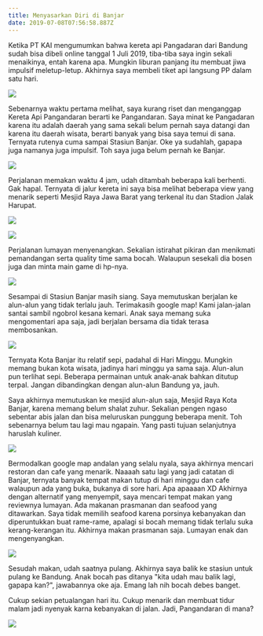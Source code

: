 ```yaml
---
title: Menyasarkan Diri di Banjar
date: 2019-07-08T07:56:58.887Z
---
```

Ketika PT KAI mengumumkan bahwa kereta api Pangadaran dari Bandung sudah bisa dibeli online tanggal 1 Juli 2019, tiba-tiba saya ingin sekali menaikinya, entah karena apa. Mungkin liburan panjang itu membuat jiwa impulsif meletup-letup. Akhirnya saya membeli tiket api langsung PP dalam satu hari. 

![](/img/uploads/photo_2019-07-08-17.43.36.jpeg)

Sebenarnya waktu pertama melihat, saya kurang riset dan menganggap Kereta Api Pangandaran berarti ke Pangandaran. Saya minat ke Pangadaran karena itu adalah daerah yang sama sekali belum pernah saya datangi dan karena itu daerah wisata, berarti banyak yang bisa saya temui di sana. Ternyata rutenya cuma sampai Stasiun Banjar. Oke ya sudahlah, gapapa juga namanya juga impulsif. Toh saya juga belum pernah ke Banjar.

![](/img/uploads/photo_2019-07-08-14.51.20.jpeg)

Perjalanan memakan waktu 4 jam, udah ditambah beberapa kali berhenti. Gak hapal. Ternyata di jalur kereta ini saya bisa melihat beberapa view yang menarik seperti Mesjid Raya Jawa Barat yang terkenal itu dan Stadion Jalak Harupat.

![](/img/uploads/photo_2019-07-08-14.51.08.jpeg)

![](/img/uploads/photo_2019-07-08-14.51.12.jpeg)

Perjalanan lumayan menyenangkan. Sekalian istirahat pikiran dan menikmati pemandangan serta quality time sama bocah. Walaupun sesekali dia bosen juga dan minta main game di hp-nya. 

![](/img/uploads/photo_2019-07-08-14.51.01.jpeg)

Sesampai di Stasiun Banjar masih siang. Saya memutuskan berjalan ke alun-alun yang tidak terlalu jauh. Terimakasih google map! Kami jalan-jalan santai sambil ngobrol kesana kemari. Anak saya memang suka mengomentari apa saja, jadi berjalan bersama dia tidak terasa membosankan. 

![](/img/uploads/photo_2019-07-08-14.51.25.jpeg)

Ternyata Kota Banjar itu relatif sepi, padahal di Hari Minggu. Mungkin memang bukan kota wisata, jadinya hari minggu ya sama saja. Alun-alun pun terlihat sepi. Beberapa permainan untuk anak-anak bahkan ditutup terpal. Jangan dibandingkan dengan alun-alun Bandung ya, jauh. 

Saya akhirnya memutuskan ke mesjid alun-alun saja, Mesjid Raya Kota Banjar, karena memang belum shalat zuhur. Sekalian pengen ngaso sebentar abis jalan dan bisa meluruskan punggung beberapa menit. Toh sebenarnya belum tau lagi mau ngapain. Yang pasti tujuan selanjutnya haruslah kuliner. 

![](/img/uploads/photo_2019-07-08-14.51.29.jpeg)

Bermodalkan google map andalan yang selalu nyala, saya akhirnya mencari restoran dan cafe yang menarik. Naaaah satu lagi yang jadi catatan di Banjar, ternyata banyak tempat makan tutup di hari minggu dan cafe walaupun ada yang buka, bukanya di sore hari. Apa apaaaan XD Akhirnya dengan alternatif yang menyempit, saya mencari tempat makan yang reviewnya lumayan. Ada makanan prasmanan dan seafood yang ditawarkan. Saya tidak memilih seafood karena porsinya kebanyakan dan diperuntukkan buat rame-rame, apalagi si bocah memang tidak terlalu suka kerang-kerangan itu. Akhirnya makan prasmanan saja. Lumayan enak dan mengenyangkan. 

![](/img/uploads/photo_2019-07-08-17.39.21.jpeg)

Sesudah makan, udah saatnya pulang. Akhirnya saya balik ke stasiun untuk pulang ke Bandung. Anak bocah pas ditanya "kita udah mau balik lagi, gapapa kan?", jawabannya oke aja. Emang lah nih bocah debes banget. 

Cukup sekian petualangan hari itu. Cukup menarik dan membuat tidur malam jadi nyenyak karna kebanyakan di jalan. Jadi, Pangandaran di mana? 

![](/img/uploads/photo_2019-07-08-14.51.38.jpeg)
